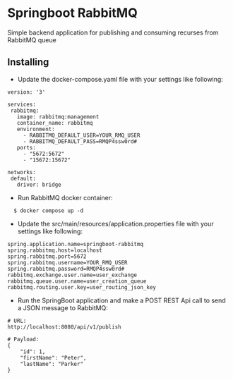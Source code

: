 # Springboot RabbitMQ

Simple backend application for publishing and consuming recurses from RabbitMQ queue

## Installing

- Update the docker-compose.yaml file with your settings like following:

```
version: '3'

services:
 rabbitmq:
   image: rabbitmq:management
   container_name: rabbitmq
   environment:
     - RABBITMQ_DEFAULT_USER=YOUR_RMQ_USER
     - RABBITMQ_DEFAULT_PASS=RMQP4ssw0rd#
   ports:
     - "5672:5672"
     - "15672:15672"

networks:
 default:
   driver: bridge
```
- Run RabbitMQ docker container:
```
  $ docker compose up -d
```

- Update the src/main/resources/application.properties file with your settings like following:

```
spring.application.name=springboot-rabbitmq
spring.rabbitmq.host=localhost
spring.rabbitmq.port=5672
spring.rabbitmq.username=YOUR_RMQ_USER
spring.rabbitmq.password=RMQP4ssw0rd#
rabbitmq.exchange.user.name=user_exchange
rabbitmq.queue.user.name=user_creation_queue
rabbitmq.routing.user.key=user_routing_json_key
```

- Run the SpringBoot application and make a POST REST Api call to send a JSON message to RabbitMQ:

```
# URL:
http://localhost:8080/api/v1/publish

# Payload:
{
    "id": 1,
    "firstName": "Peter",
    "lastName": "Parker"
}
```

